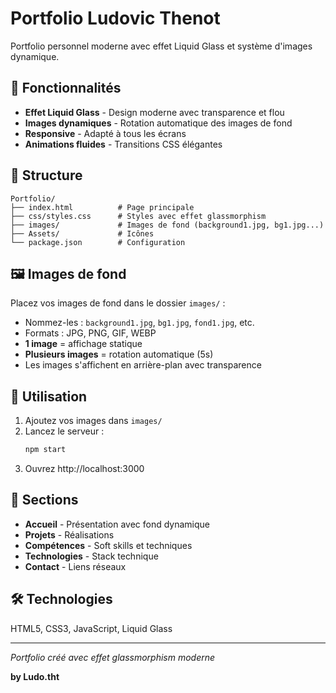 # Portfolio Ludovic Thenot

Portfolio personnel moderne avec effet Liquid Glass et système d'images dynamique.

## 🚀 Fonctionnalités

- **Effet Liquid Glass** - Design moderne avec transparence et flou
- **Images dynamiques** - Rotation automatique des images de fond
- **Responsive** - Adapté à tous les écrans
- **Animations fluides** - Transitions CSS élégantes

## 📁 Structure

```
Portfolio/
├── index.html          # Page principale
├── css/styles.css      # Styles avec effet glassmorphism
├── images/             # Images de fond (background1.jpg, bg1.jpg...)
├── Assets/             # Icônes
└── package.json        # Configuration
```

## 🖼️ Images de fond

Placez vos images de fond dans le dossier `images/` :
- Nommez-les : `background1.jpg`, `bg1.jpg`, `fond1.jpg`, etc.
- Formats : JPG, PNG, GIF, WEBP
- **1 image** = affichage statique
- **Plusieurs images** = rotation automatique (5s)
- Les images s'affichent en arrière-plan avec transparence

## 🚀 Utilisation

1. Ajoutez vos images dans `images/`
2. Lancez le serveur :
   ```bash
   npm start
   ```
3. Ouvrez http://localhost:3000

## 📱 Sections

- **Accueil** - Présentation avec fond dynamique
- **Projets** - Réalisations
- **Compétences** - Soft skills et techniques
- **Technologies** - Stack technique
- **Contact** - Liens réseaux

## 🛠️ Technologies

HTML5, CSS3, JavaScript, Liquid Glass

---
*Portfolio créé avec effet glassmorphism moderne*

**by Ludo.tht**